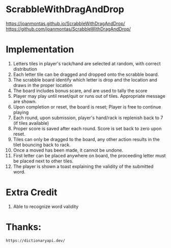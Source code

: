 # ScrabbleWithDragAndDrop

https://joanmontas.github.io/ScrabbleWithDragAndDrop/
<br/>
https://github.com/joanmontas/ScrabbleWithDragAndDrop/


# Implementation
1. Letters tiles in player's rack/hand are selected at random, with correct distribution
2. Each letter tile can be dragged and dropped onto the scrabble board.
3. The scrabble board identify which letter is drop and the location and draws in the proper location
4. The board includes bonus scare, and are used to tally the score
5. Player may play until reset/quit or runs out of tiles. Appropriate message are shown.
6. Upon completion or reset, the board is reset; Player is free to continue playing
7. Each round, upon submission, player's hand/rack is replenish back to 7 (if tiles available)
8. Proper score is saved after each round. Score is set back to zero upon reset.
9. Tiles can only be dragged to the board, any other action results in the tilet bouncing back to rack.
10. Once a moved has been made, it cannot be undone.
11. First letter can be placed anywhere on board, the proceeding letter must be placed next to other tiles.
12. The player is shown a toast explaining the validity of the submitted word.

# Extra Credit
1. Able to recognize word validity


# Thanks:
    https://dictionaryapi.dev/
